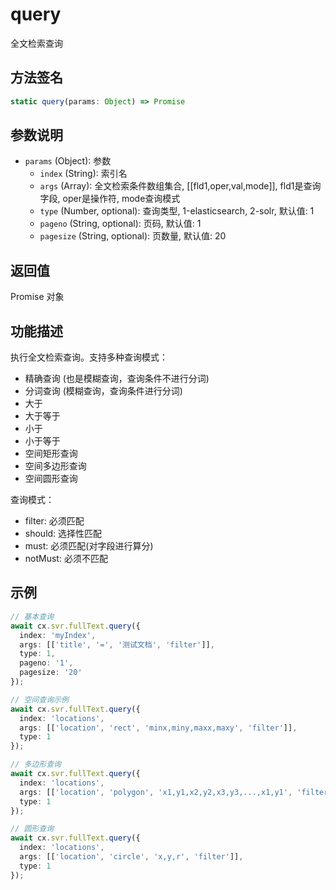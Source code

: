 # query

全文检索查询

## 方法签名
```typescript
static query(params: Object) => Promise
```

## 参数说明
- `params` (Object): 参数
  - `index` (String): 索引名
  - `args` (Array): 全文检索条件数组集合, [[fld1,oper,val,mode]], fld1是查询字段, oper是操作符, mode查询模式
  - `type` (Number, optional): 查询类型, 1-elasticsearch, 2-solr, 默认值: 1
  - `pageno` (String, optional): 页码, 默认值: 1
  - `pagesize` (String, optional): 页数量, 默认值: 20

## 返回值
Promise 对象

## 功能描述
执行全文检索查询。支持多种查询模式：
- 精确查询 (也是模糊查询，查询条件不进行分词)
- 分词查询 (模糊查询，查询条件进行分词)
- 大于
- 大于等于
- 小于
- 小于等于
- 空间矩形查询
- 空间多边形查询
- 空间圆形查询

查询模式：
- filter: 必须匹配
- should: 选择性匹配
- must: 必须匹配(对字段进行算分)
- notMust: 必须不匹配

## 示例
```typescript
// 基本查询
await cx.svr.fullText.query({ 
  index: 'myIndex',
  args: [['title', '=', '测试文档', 'filter']],
  type: 1,
  pageno: '1',
  pagesize: '20'
});

// 空间查询示例
await cx.svr.fullText.query({
  index: 'locations',
  args: [['location', 'rect', 'minx,miny,maxx,maxy', 'filter']],
  type: 1
});

// 多边形查询
await cx.svr.fullText.query({
  index: 'locations',
  args: [['location', 'polygon', 'x1,y1,x2,y2,x3,y3,...,x1,y1', 'filter']],
  type: 1
});

// 圆形查询
await cx.svr.fullText.query({
  index: 'locations',
  args: [['location', 'circle', 'x,y,r', 'filter']],
  type: 1
});
``` 